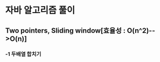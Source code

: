 <h1>자바 알고리즘 풀이</h1>

<h2>Two pointers, Sliding window[효율성 : O(n^2)-->O(n)]</h2>
<h3>-1 두배열 합치기</h3>
